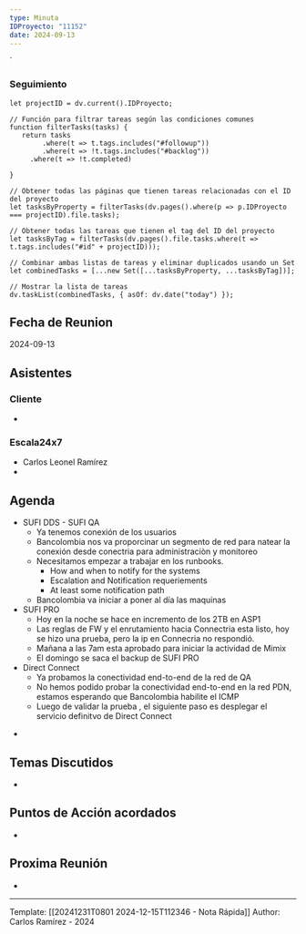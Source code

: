 ```yaml
---
type: Minuta
IDProyecto: "11152"
date: 2024-09-13
---
```

`

### Seguimiento

```dataviewjs
let projectID = dv.current().IDProyecto;

// Función para filtrar tareas según las condiciones comunes
function filterTasks(tasks) {
   return tasks
        .where(t => t.tags.includes("#followup"))
        .where(t => !t.tags.includes("#backlog"))
     .where(t => !t.completed)
        
}

// Obtener todas las páginas que tienen tareas relacionadas con el ID del proyecto
let tasksByProperty = filterTasks(dv.pages().where(p => p.IDProyecto === projectID).file.tasks);

// Obtener todas las tareas que tienen el tag del ID del proyecto
let tasksByTag = filterTasks(dv.pages().file.tasks.where(t => t.tags.includes("#id" + projectID)));

// Combinar ambas listas de tareas y eliminar duplicados usando un Set
let combinedTasks = [...new Set([...tasksByProperty, ...tasksByTag])];

// Mostrar la lista de tareas
dv.taskList(combinedTasks, { asOf: dv.date("today") });
 ```
## Fecha de Reunion
2024-09-13

## Asistentes

### Cliente
* 
### Escala24x7
- Carlos Leonel Ramírez
-  

## Agenda
* SUFI DDS - SUFI QA
	* Ya tenemos conexión de los usuarios
	* Bancolombia nos va proporcinar un segmento de red para natear la conexión desde conectria para administraciòn y monitoreo
	* Necesitamos empezar a trabajar en los runbooks.
		* How and when to notify for the systems
		* Escalation and Notification requeriements
		* At least some notification path
	* Bancolombia va iniciar a poner al día las maquinas
* SUFI PRO
	* Hoy en la noche se hace en incremento de los 2TB en ASP1
	* Las reglas de FW y el enrutamiento hacia Connectria esta listo, hoy se hizo una prueba, pero la ip en Connecria no respondió.
	* Mañana a las 7am esta aprobado para iniciar la actividad de Mimix
	* El domingo se saca el backup de SUFI PRO
* Direct Connect
	* Ya probamos la conectividad end-to-end de la red de QA
	* No hemos podido probar la conectividad end-to-end en la red PDN, estamos esperando que Bancolombia habilite el ICMP
	* Luego de validar la prueba , el siguiente paso es desplegar el servicio definitvo de Direct Connect
- 
## Temas Discutidos
*  

## Puntos de Acción acordados
- 

## Proxima Reunión
*   

---
Template: [[20241231T0801 2024-12-15T112346 - Nota Rápida]]
Author: Carlos Ramírez - 2024
